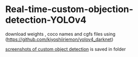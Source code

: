# Real-time-custom-objection-detection-YOLOv4

download weights , coco names and cgfs files using (https://github.com/kiyoshiiriemon/yolov4_darknet)


[screenshots of custom object detection](https://github.com/TarunG1122/Real-time-custom-objection-detection-YOLOv4/tree/main/screenshots%20of%20custom%20object%20detection) is saved in folder 



